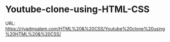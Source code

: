 # Youtube-clone-using-HTML-CSS
URL: https://riyadmsalem.com/HTML%20&%20CSS/Youtube%20clone%20using%20HTML%20&%20CSS/
